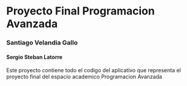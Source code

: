 # Proyecto Final Programacion Avanzada
### Santiago Velandia Gallo
#### Sergio Steban Latorre
Este proyecto contiene todo el codigo del aplicativo que representa el proyecto final del espacio academico Programacion Avanzada